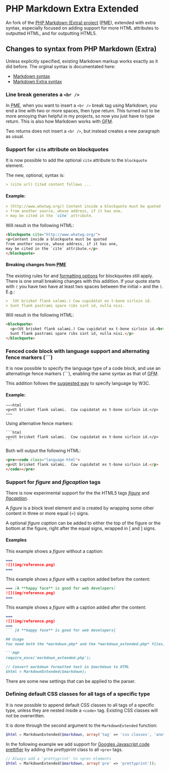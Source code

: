 
# PHP Markdown Extra Extended

An fork of the [PHP Markdown (Extra) project](http://michelf.com/projects/php-markdown/) (<abbr title="PHP Markdown (Extra)">PME</abbr>), extended with extra syntax, especially focused on adding support for more HTML attributes to outputted HTML, and for outputting HTML5.

## Changes to syntax from PHP Markdown (Extra)
Unless explicitly specified, existing Markdown markup works exactly as it did before. The orginal syntax is documentated here:

- [Markdown syntax](http://daringfireball.net/projects/markdown/syntax)
- [Markdown Extra syntax](http://michelf.com/projects/php-markdown/extra/)

### Line break generates a `<br />`
In <abbr title="PHP Markdown (Extra)">PME</abbr>, when you want to insert a `<br />` break tag using Markdown, you end a line with two or more spaces, then type return. This turned out to be more annoying than helpful in my projects, so now you just have to type return. This is also how Markdown works with <abbr title="GitHub Flavored Markdown">GFM</abbr>.

Two returns does not insert a `<br />`, but instead creates a new paragraph as usual.

### Support for `cite` attribute on blockquotes
It is now possible to add the optional `cite` attribute to the `blockquote` element.

The new, optional, syntax is:

```markdown
> (cite url) Cited content follows ...
```

#### Example:

```markdown
> (http://www.whatwg.org/) Content inside a blockquote must be quoted 
> from another source, whose address, if it has one, 
> may be cited in the `cite` attribute.
```

Will result in the following HTML:

```html
<blockquote cite="http://www.whatwg.org/">
<p>Content inside a blockquote must be quoted 
from another source, whose address, if it has one, 
may be cited in the `cite` attribute.</p>
</blockquote>
```

#### Breaking changes from <abbr title="PHP Markdown (Extra)">PME</abbr>
The existing rules for and [formatting options](http://daringfireball.net/projects/markdown/syntax#blockquote) for blockquotes still apply. There is one small breaking changes with this addition. If your quote starts with `(` you have two have at least two spaces between the initial `>` and the `(`. E.g.:

```markdown
>  (Ut brisket flank salami.) Cow cupidatat ex t-bone sirloin id. 
> Sunt flank pastrami spare ribs sint id, nulla nisi.
```
Will result in the following HTML:

```html
<blockquote>
  <p>(Ut brisket flank salami.) Cow cupidatat ex t-bone sirloin id.<br>
  Sunt flank pastrami spare ribs sint id, nulla nisi.</p>
</blockquote>
```

### Fenced code block with language support and alternating fence markers (```)
It is now possible to specify the language type of a code block, and use an alternatinge fence markers (```), enabling the same syntax as that of <abbr title="GitHub Flavored Markdown">GFM</abbr>.

This addition follows the [suggested way](http://dev.w3.org/html5/spec-author-view/the-code-element.html#the-code-element) to specify language by W3C.

#### Example:

	~~~html
	<p>Ut brisket flank salami.  Cow cupidatat ex t-bone sirloin id.</p>
	~~~

Using alternative fence markers:

	```html
	<p>Ut brisket flank salami.  Cow cupidatat ex t-bone sirloin id.</p>
	```

Both will output the following HTML:

```HTML
<pre><code class="language-html">
<p>Ut brisket flank salami.  Cow cupidatat ex t-bone sirloin id.</p>
</code></pre>
```

### Support for *figure* and *figcaption* tags
There is now experimental support for the the HTML5 tags *[figure](http://dev.w3.org/html5/markup/figure.html)* and *[figcaption](http://dev.w3.org/html5/markup/figcaption.html)*.

A *figure* is a block level element and is created by wrapping some other content in three or more equal (=) signs. 

A optional *figure caption* can be added to either the top of the figure or the bottom at the figure, right after the equal signs, wrapped in [ and ] signs.

#### Examples
This example shows a *figure* without a caption:

```markdown
===
![](img/reference.png)
===
```

This example shows a *figure* with a caption added before the content:

```markdown
=== [A **happy face** is good for web developers]
![](img/reference.png)
===
```

This example shows a *figure* with a caption added after the content:

```markdown
===
![](img/reference.png)
===
``` [A **happy face** is good for web developers]

## Usage
You need both the *markdown.php* and the *markdown_extended.php* files, but only needs to include *markdown_extended.php*.

```PHP
require_once('markdown_extended.php');

// Convert markdown formatted text in $markdown to HTML
$html = MarkdownExtended($markdown);
```

There are some new settings that can be applied to the parser.

### Defining default CSS classes for all tags of a specific type
It is now possible to append default CSS classes to all tags of a specific type, unless they are nested inside a `<code>` tag. Existing CSS classes will not be overwritten.

It is done through the second argument to the `MarkdownExtended` function:

```PHP
$html = MarkdownExtended($markdown, array('tag' => 'css classes', 'anotherTag' => 'css classes'));
```

In the following example we add support for [Googles Javascript code prettifier](http://code.google.com/p/google-code-prettify/) by adding the *prettyprint* class to all `<pre>` tags. 

```PHP
// Always add a 'prettyprint' to <pre> elements
$html = MarkdownExtended($markdown, array('pre' => 'prettyprint'));
```